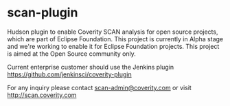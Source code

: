 scan-plugin
===========
 
Hudson plugin to enable Coverity SCAN analysis for open source projects, which are part of Eclipse Foundation.
This project is currently in Alpha stage and we're working to enable it for Eclipse Foundation projects.
This project is aimed at the Open Source community only.
 
Current enterprise customer should use the Jenkins plugin
https://github.com/jenkinsci/coverity-plugin
 
For any inquiry please contact scan-admin@coverity.com or visit http://scan.coverity.com